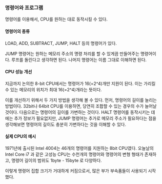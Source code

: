 ### 명령어와 프로그램

명령어를 이용해서, CPU를 원하는 대로 동작시킬 수 있다. 

#### 명령어의 종류

LOAD, ADD, SUBTRACT, JUMP, HALT 등의 명령어가 있다.

JUMP 명령어는 원하는 메모리 주소의 명령 처리를 할 수 있게끔 만들어주는 명령어이다. 루프를 돌린다고 생각하면 된다. 나머지 명령어는 이름 그대로 이해하면 된다.

#### CPU 성능 개선

지금까지 논의한 8-bit CPU에서는 명령어가 16(=2^4)개만 지원이 된다. 이는 가리킬 수 있는 메모리의 위치가 최대 16(=2^4)개라는 뜻이다.

이를 개선하기 위해서 두 가지 방법을 생각해 볼 수 있다. 먼저, 명령어의 길이를 늘리는 방법이다. 32bit나 64bit CPU를 이용하면, 당연히 조합할 수 있는 경우의 수가 늘어날 것이다.
다음으로는 명령어의 길이를 가변하는 것이다. HALT 명령어를 동작시키는 데에는 추가 정보가 필요없지만, JUMP 명령어는 추가로 메모리 주소가 필요하다는 점을 생각해보면 명령어의 길이도 충분히 가변하다는 것을 이해할 수 있다.

#### 실제 CPU의 예시

1971년에 출시된 Intel 4004는 46개의 명령어를 지원하는 8bit CPU였다. 오늘날의 Intel Core i7 과 같은 고성능 CPU는 수천개의 명령어와 명령어의 변형 형태가 존재하고, 명령어 길이의 범위도 1byte - 15byte 로 다양하다. 

이렇게 명령어 집합 크기가 거대하게 커짐으로서, 많은 부가 부속품들이 사용되기 시작했다.

